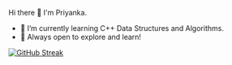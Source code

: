 Hi there 👋 I'm Priyanka.
- 🌱 I’m currently learning C++ Data Structures and Algorithms.
- 🌌 Always open to explore and learn!



[![GitHub Streak](https://github-readme-streak-stats.herokuapp.com/?user=Priy-nka&theme=great-gatsby)](https://git.io/streak-stats)

